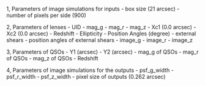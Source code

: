 1, Parameters of image simulations for inputs
	- box size (21 arcsec)
	- number of pixels per side (900)

2, Parameters of lenses
	- UID
	- mag_g
	- mag_r
	- mag_z
	- Xc1 (0.0 arcsec)
	- Xc2 (0.0 arcsec)
	- Redshift
	- Ellipticity
	- Position Angles (degree)
	- external shears
	- position angles of external shears
	- image_g
	- image_r
	- image_z

3, Parameters of QSOs
	- Y1 (arcsec)
	- Y2 (arcsec)
	- mag_g of QSOs
	- mag_r of QSOs
	- mag_z of QSOs
	- Redshift

4, Parameters of image simulations for the outputs
	- psf_g_width
	- psf_r_width
	- psf_z_width
	- pixel size of outputs (0.262 arcsec)
